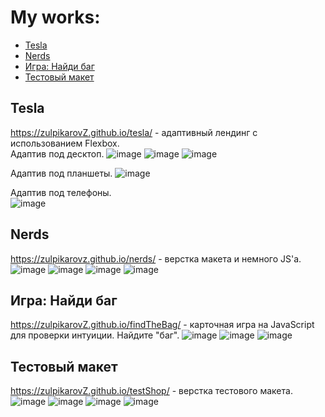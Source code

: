 # My works: 
- [Tesla](#Tesla)
- [Nerds](#Nerds)
- [Игра: Найди баг](#Bug)
- [Тестовый макет](#test)

## Tesla <a name="Tesla"></a>
https://zulpikarovZ.github.io/tesla/ - адаптивный лендинг с использованием Flexbox.  
Адаптив под десктоп.
![image](https://user-images.githubusercontent.com/45043894/138612587-a20bdbf9-a365-4750-b996-512bcb29257e.png)
![image](https://user-images.githubusercontent.com/45043894/138612604-1cbac5e5-0407-439b-8e91-c351d0d25a41.png)
![image](https://user-images.githubusercontent.com/45043894/138612605-9a3e770a-b18d-4d7e-8797-879d44a61c55.png)

Адаптив под планшеты.
![image](https://user-images.githubusercontent.com/45043894/138612642-d072e5b9-378a-42f0-a218-22138cca0b34.png)

Адаптив под телефоны.               
![image](https://user-images.githubusercontent.com/45043894/138612666-c0b76205-f80f-42ad-8ef9-7f3b2c3fd08c.png)

## Nerds <a name="Nerds"></a>
https://zulpikarovz.github.io/nerds/ - верстка макета и немного JS'a.  
![image](https://user-images.githubusercontent.com/45043894/138612030-afc9fde4-cfa5-4a2a-b0a3-c911cbf388b2.png)
![image](https://user-images.githubusercontent.com/45043894/138612060-cd7125b4-9ae9-481f-877c-201af0fbf121.png)
![image](https://user-images.githubusercontent.com/45043894/138612065-d8a8f3e5-1834-4778-8659-f2a27afc753d.png)
![image](https://user-images.githubusercontent.com/45043894/138612077-aa7464f8-f16c-4d86-b0fb-0c66c8bd4554.png)

## Игра: Найди баг <a name="Bug"></a>
https://zulpikarovZ.github.io/findTheBag/ - карточная игра на JavaScript для проверки интуиции. Найдите "баг". 
![image](https://user-images.githubusercontent.com/45043894/138612885-f2e2c554-b6ef-494a-897c-913ee5042788.png)
![image](https://user-images.githubusercontent.com/45043894/138612895-7209a3cb-43c4-42df-8298-1898c7ae48ea.png)
![image](https://user-images.githubusercontent.com/45043894/138612923-543babe8-ef3b-43ab-b86f-4dfba41d7ad3.png)

## Тестовый макет <a name="test"></a>
https://zulpikarovZ.github.io/testShop/ - верстка тестового макета.
![image](https://user-images.githubusercontent.com/45043894/138613092-ec9ce8ff-1ac2-4212-9e47-20fdbb89165b.png)
![image](https://user-images.githubusercontent.com/45043894/138613097-76e5bbc3-5fd9-415b-91ff-4181d1e22d7d.png)
![image](https://user-images.githubusercontent.com/45043894/138613105-f0ba051e-ff36-4691-9fd3-25a25a7d8b41.png)
![image](https://user-images.githubusercontent.com/45043894/138613113-82ef4759-bf05-4165-a978-08fdb607d55e.png)
